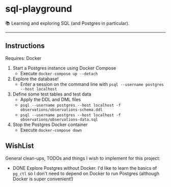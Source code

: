 # sql-playground

📚 Learning and exploring SQL (and Postgres in particular).

---

## Instructions

Requires: Docker
  
1. Start a Postgres instance using Docker Compose
    * Execute `docker-compose up --detach`
1. Explore the database!
    * Enter a session on the command line with `psql --username postgres --host localhost`
1. Define some test tables and test data
    * Apply the DDL and DML files
    * `psql --username postgres --host localhost -f observations/observations-schema.ddl` 
    * `psql --username postgres --host localhost -f observations/observations-data.sql` 
1. Stop the Postgres Docker container
    * Execute `docker-compose down`

## WishList

General clean-ups, TODOs and things I wish to implement for this project:

* DONE Explore Postgres without Docker. I'd like to learn the basics of `pg_ctl` so I don't need to depend on Docker to run
  Postgres (although Docker is super convenient!) 
